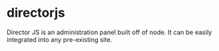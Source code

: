 directorjs
==========

Director JS is an administration panel built off of node.  It can be easily integrated into any pre-existing site.  
